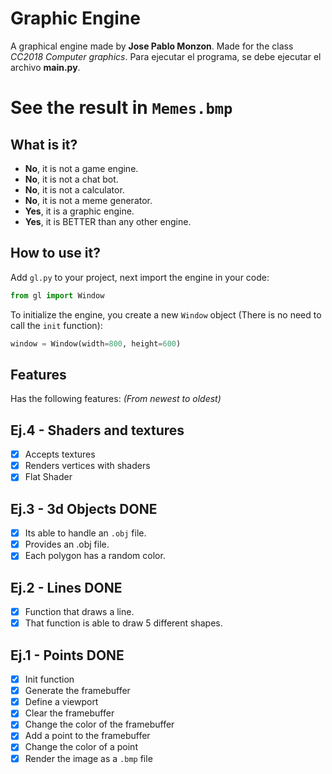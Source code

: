 # Graphic Engine 
A graphical engine made by **Jose Pablo Monzon**. Made for the class *CC2018 Computer graphics*.
Para ejecutar el programa, se debe ejecutar el archivo **main.py**.

# See the result in `Memes.bmp`

## What is it?
* **No**, it is not a game engine.
* **No**, it is not a chat bot.
* **No**, it is not a calculator.
* **No**, it is not a meme generator.
* **Yes**, it is a graphic engine.
* **Yes**, it is BETTER than any other engine.

## How to use it?
Add `gl.py` to your project, next import the engine in your code:
```python
from gl import Window
```
To initialize the engine, you create a new `Window` object (There is no need to call the `init` function):
```python
window = Window(width=800, height=600)
```
## Features
Has the following features: *(From newest to oldest)*
## Ej.4 - Shaders and textures
- [x] Accepts textures 
- [x] Renders vertices with shaders
- [x] Flat Shader
## Ej.3 - 3d Objects **DONE**
- [x] Its able to handle an `.obj` file.
- [x] Provides an .obj file.
- [x] Each polygon has a random color.
## Ej.2 - Lines **DONE**
- [x] Function that draws a line.
- [x] That function is able to draw 5 different shapes.
## Ej.1 - Points **DONE**
- [x] Init function
- [x] Generate the framebuffer
- [x] Define a viewport
- [x] Clear the framebuffer
- [x] Change the color of the framebuffer
- [x] Add a point to the framebuffer
- [x] Change the color of a point
- [x] Render the image as a `.bmp` file
